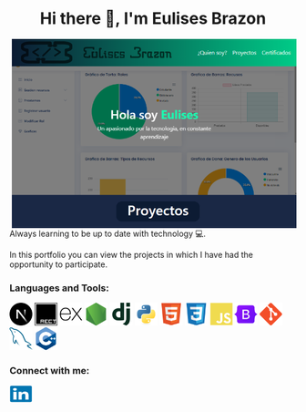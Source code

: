 <h1 align="center"> Hi there 👋, I'm Eulises Brazon </h1>

<a href="https://eulisesbrazon.com" target="blank">
  <img align="right" alt="Portafolio" width="500" src="https://github.com/EulisesBrazon/EulisesBrazon/blob/main/assets/Portafolio_2.png" alt="Portafolio"/>
</a>

Always learning to be up to date with technology 💻. 

In this portfolio you can view the projects in which I have had the opportunity to participate.

<h3 align="left">Languages and Tools:</h3>

<div align="left"> 
  <img src="https://github.com/devicons/devicon/blob/master/icons/nextjs/nextjs-original.svg" alt="next.js" width="40" height="40"/>
  <img src="https://github.com/devicons/devicon/blob/master/icons/rect/rect-original.svg" alt="react" width="40" height="40"/>
  <img src="https://github.com/devicons/devicon/blob/master/icons/express/express-original.svg" alt="express" width="40" height="40"/>
  <img src="https://github.com/devicons/devicon/blob/master/icons/nodejs/nodejs-original.svg" alt="node.js" width="40" height="40"/>
  <img src="https://github.com/devicons/devicon/blob/master/icons/django/django-plain.svg" alt="Django" width="40" height="40"/>
  <img src="https://github.com/devicons/devicon/blob/master/icons/python/python-original.svg" alt="python" width="40" height="40"/>
  <img src="https://github.com/devicons/devicon/blob/master/icons/html5/html5-original.svg" alt="html5" width="40" height="40"/>
  <img src="https://github.com/devicons/devicon/blob/master/icons/css3/css3-original.svg" alt="css3" width="40" height="40"/> 
  <img src="https://github.com/devicons/devicon/blob/master/icons/javascript/javascript-plain.svg" alt="javaScript" width="40" height="40"/> 
  <img src="https://github.com/devicons/devicon/blob/master/icons/bootstrap/bootstrap-original.svg" alt="bootstrap" width="40" height="40"/>
  <img src="https://github.com/devicons/devicon/blob/master/icons/git/git-original.svg" alt="git" width="40" height="40"/>
  <img src="https://github.com/devicons/devicon/blob/master/icons/mysql/mysql-original.svg" alt="MySql" width="40" height="40"/>
  <img src="https://github.com/devicons/devicon/blob/master/icons/cplusplus/cplusplus-original.svg" alt="cplusplus" width="40" height="40"/> 
</div>

<h3 align="left">Connect with me:</h3>

<a href="https://www.linkedin.com/in/eulises-brazon/" target="blank">
  <img align="center" src="https://github.com/devicons/devicon/blob/master/icons/linkedin/linkedin-original.svg" alt="Linkedin" height="30" width="40" />
</a>


